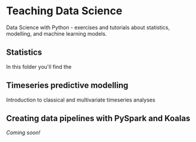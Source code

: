 # Teaching Data Science

Data Science with Python - exercises and tutorials about statistics, modelling, and machine learning models.

## Statistics

In this folder you'll find the 

## Timeseries predictive modelling

Introduction to classical and multivariate timeseries analyses


## Creating data pipelines with PySpark and Koalas

*Coming soon!*
